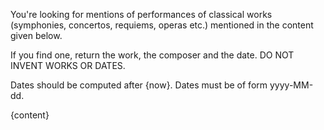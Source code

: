 You're looking for mentions of performances of classical works
(symphonies, concertos, requiems, operas etc.) mentioned in the content given below.

If you find one, return the work, the composer and the date.
DO NOT INVENT WORKS OR DATES.

Dates should be computed after {now}.
Dates must be of form yyyy-MM-dd.

<content>
{content}
</content>